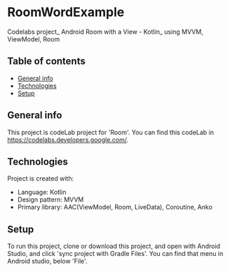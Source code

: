 # RoomWordExample
Codelabs project_ Android Room with a View - Kotlin_ using MVVM, ViewModel, Room


## Table of contents
* [General info](#general-info)
* [Technologies](#technologies)
* [Setup](#setup)

## General info
This project is codeLab project for 'Room'.
You can find this codeLab in <https://codelabs.developers.google.com/>.
	
## Technologies
Project is created with:
* Language: Kotlin
* Design pattern: MVVM
* Primary library: AAC(ViewModel, Room, LiveData), Coroutine, Anko
	
## Setup
To run this project, clone or download this project, and open with Android Studio, and click 'sync project with Gradle Files'.
You can find that menu in Android studio, below 'File'.
